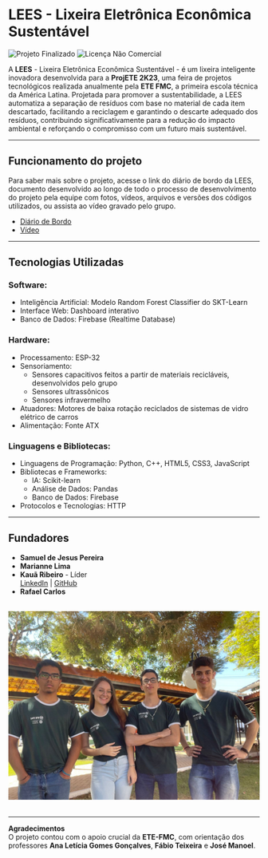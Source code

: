# LEES - Lixeira Eletrônica Econômica Sustentável
![Projeto Finalizado](https://img.shields.io/badge/Status-Finalizado-brightgreen)
![Licença Não Comercial](https://img.shields.io/badge/Licen%C3%A7a-N%C3%A3o--Comercial-red)

A **LEES** - Lixeira Eletrônica Econômica Sustentável - é um lixeira inteligente inovadora desenvolvida para a **ProjETE 2K23**, uma feira de projetos tecnológicos realizada anualmente pela **ETE FMC**, a primeira escola técnica da América Latina.
Projetada para promover a sustentabilidade, a LEES automatiza a separação de resíduos com base no material de cada item descartado, facilitando a reciclagem e garantindo o descarte adequado dos resíduos, contribuindo significativamente para a redução do impacto ambiental e reforçando o compromisso com um futuro mais sustentável.

---

## Funcionamento do projeto

Para saber mais sobre o projeto, acesse o link do diário de bordo da LEES, documento desenvolvido ao longo de todo o processo de desenvolvimento do projeto pela equipe com fotos, vídeos, arquivos e versões dos códigos utilizados, ou assista ao vídeo gravado pelo grupo.
- [Diário de Bordo](https://eteacojeorg-my.sharepoint.com/:o:/g/personal/rosa_rafael_edu_etefmc_com_br/EkO5bkhdYG5FoNh1IA1nRyUB2ByUAueX1Sehp29Ed4tsqw?e=4kbgHL)
- [Vídeo](https://eteacojeorg-my.sharepoint.com/:v:/g/personal/kaua_ribeiro_edu_etefmc_com_br/EdsKwRQHleRKleLEk93FQxsBkLeLHDcyaQhE6t2bfR_1Nw?nav=eyJyZWZlcnJhbEluZm8iOnsicmVmZXJyYWxBcHAiOiJTdHJlYW1XZWJBcHAiLCJyZWZlcnJhbFZpZXciOiJTaGFyZURpYWxvZy1MaW5rIiwicmVmZXJyYWxBcHBQbGF0Zm9ybSI6IldlYiIsInJlZmVycmFsTW9kZSI6InZpZXcifX0%3D&e=2glZtT)

---

## Tecnologias Utilizadas

### Software:
- Inteligência Artificial: Modelo Random Forest Classifier do SKT-Learn
- Interface Web: Dashboard interativo
- Banco de Dados: Firebase (Realtime Database)

### Hardware:
- Processamento: ESP-32
- Sensoriamento:
  - Sensores capacitivos feitos a partir de materiais recicláveis, desenvolvidos pelo grupo
  - Sensores ultrassônicos
  - Sensores infravermelho
- Atuadores: Motores de baixa rotação reciclados de sistemas de vidro elétrico de carros
- Alimentação: Fonte ATX

### Linguagens e Bibliotecas:
- Linguagens de Programação: Python, C++, HTML5, CSS3, JavaScript
- Bibliotecas e Frameworks:
  - IA: Scikit-learn
  - Análise de Dados: Pandas
  - Banco de Dados: Firebase
- Protocolos e Tecnologias: HTTP 

---

## Fundadores

- **Samuel de Jesus Pereira**
- **Marianne Lima** 
- **Kauã Ribeiro** - Líder  
  [LinkedIn](https://www.linkedin.com/in/kaua-ribeiro17/) | [GitHub](https://github.com/Kauakim)  
- **Rafael Carlos**  

</br>
<div align="center">
  <img src="./Fundadores.png" alt="Foto do Grupo" width="600">
</div>
</br>

---

**Agradecimentos**  
O projeto contou com o apoio crucial da **ETE-FMC**, com orientação dos professores **Ana Letícia Gomes Gonçalves**, **Fábio Teixeira** e **José Manoel**.
